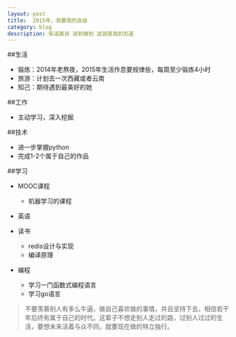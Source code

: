 ```yaml
---
layout: post
title:  2015年，我要我的自由
category: blog
description: 有话直说 说到做到 这就是我的忍道
---
```



##生活
 + 锻炼：2014年老熬夜，2015年生活作息要规律些，每周至少锻炼4小时
 + 旅游：计划去一次西藏或者云南
 + 知己：期待遇到最美好的她
 
##工作
 + 主动学习，深入挖掘

##技术
 + 进一步掌握python
 + 完成1-2个属于自己的作品

##学习
 + MOOC课程
     - 机器学习的课程
   
 + 英语

 
 + 读书
     - redis设计与实现
     - 编译原理
  
 + 编程
     - 学习一门函数式编程语言
     - 学习go语言

> 不要羡慕别人有多么牛逼，做自己喜欢做的事情，并且坚持下去，相信若干年后终有属于自己的时代。这辈子不想走别人走过的路，过别人过过的生活，要想未来活着与众不同，就要现在做的特立独行。










